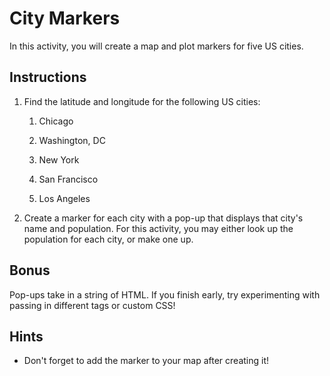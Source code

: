 # City Markers

In this activity, you will create a map and plot markers for five US cities.

## Instructions

1. Find the latitude and longitude for the following US cities:

   1. Chicago

   2. Washington, DC

   3. New York

   4. San Francisco

   5. Los Angeles

2. Create a marker for each city with a pop-up that displays that city's name and population. For this activity, you may either look up the population for each city, or make one up.

## Bonus

Pop-ups take in a string of HTML. If you finish early, try experimenting with passing in different tags or custom CSS!

## Hints

* Don't forget to add the marker to your map after creating it!

